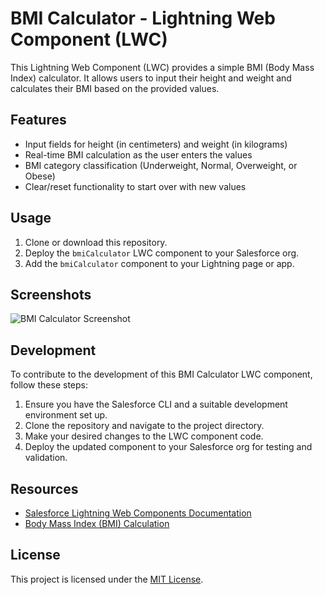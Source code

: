 # BMI Calculator - Lightning Web Component (LWC)

This Lightning Web Component (LWC) provides a simple BMI (Body Mass Index) calculator. It allows users to input their height and weight and calculates their BMI based on the provided values.

## Features

- Input fields for height (in centimeters) and weight (in kilograms)
- Real-time BMI calculation as the user enters the values
- BMI category classification (Underweight, Normal, Overweight, or Obese)
- Clear/reset functionality to start over with new values

## Usage

1. Clone or download this repository.
2. Deploy the `bmiCalculator` LWC component to your Salesforce org.
3. Add the `bmiCalculator` component to your Lightning page or app.

## Screenshots

![BMI Calculator Screenshot](bmi-calculator-screenshot.png)

## Development

To contribute to the development of this BMI Calculator LWC component, follow these steps:

1. Ensure you have the Salesforce CLI and a suitable development environment set up.
2. Clone the repository and navigate to the project directory.
3. Make your desired changes to the LWC component code.
4. Deploy the updated component to your Salesforce org for testing and validation.

## Resources

- [Salesforce Lightning Web Components Documentation](https://developer.salesforce.com/docs/component-library/documentation/en/lwc)
- [Body Mass Index (BMI) Calculation](https://www.cdc.gov/healthyweight/assessing/bmi/adult_bmi/index.html)

## License

This project is licensed under the [MIT License](LICENSE).
